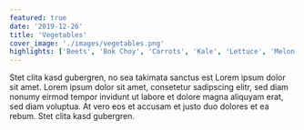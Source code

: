 ```yaml
---
featured: true
date: '2019-12-26'
title: 'Vegetables'
cover_image: './images/vegetables.png'
highlights: ['Beets', 'Bok Choy', 'Carrots', 'Kale', 'Lettuce', 'Melon', 'Radishes', 'Turnips']
---
```


Stet clita kasd gubergren, no sea takimata sanctus est Lorem ipsum dolor sit amet. Lorem ipsum dolor sit amet, consetetur sadipscing elitr, sed diam nonumy eirmod tempor invidunt ut labore et dolore magna aliquyam erat, sed diam voluptua. At vero eos et accusam et justo duo dolores et ea rebum. Stet clita kasd gubergren.
